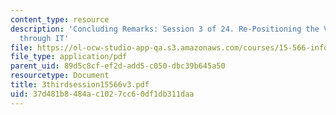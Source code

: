 ```yaml
---
content_type: resource
description: 'Concluding Remarks: Session 3 of 24. Re-Positioning the Value Proposition
  through IT'
file: https://ol-ocw-studio-app-qa.s3.amazonaws.com/courses/15-566-information-technology-as-an-integrating-force-in-manufacturing-spring-2003/37d481b8484ac1027cc60df1db311daa_3thirdsession15566v3.pdf
file_type: application/pdf
parent_uid: 89d5c8cf-ef2d-add5-c050-dbc39b645a50
resourcetype: Document
title: 3thirdsession15566v3.pdf
uid: 37d481b8-484a-c102-7cc6-0df1db311daa
---
```

